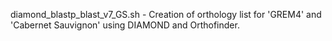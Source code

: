 diamond_blastp_blast_v7_GS.sh - Creation of orthology list for 'GREM4' and 'Cabernet Sauvignon' using DIAMOND and Orthofinder. 
